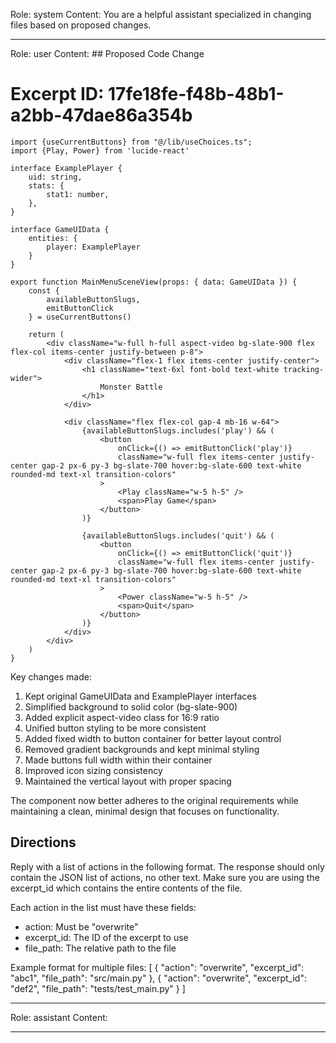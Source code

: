 Role: system
Content: You are a helpful assistant specialized in changing files based on proposed changes.
__________________
Role: user
Content: ## Proposed Code Change
# Excerpt ID: 17fe18fe-f48b-48b1-a2bb-47dae86a354b
```tsx main_game/templates/MainMenuScene.tsx
import {useCurrentButtons} from "@/lib/useChoices.ts";
import {Play, Power} from 'lucide-react'

interface ExamplePlayer {
    uid: string,
    stats: {
        stat1: number,
    },
}

interface GameUIData {
    entities: {
        player: ExamplePlayer
    }
}

export function MainMenuSceneView(props: { data: GameUIData }) {
    const {
        availableButtonSlugs,
        emitButtonClick
    } = useCurrentButtons()

    return (
        <div className="w-full h-full aspect-video bg-slate-900 flex flex-col items-center justify-between p-8">
            <div className="flex-1 flex items-center justify-center">
                <h1 className="text-6xl font-bold text-white tracking-wider">
                    Monster Battle
                </h1>
            </div>

            <div className="flex flex-col gap-4 mb-16 w-64">
                {availableButtonSlugs.includes('play') && (
                    <button
                        onClick={() => emitButtonClick('play')}
                        className="w-full flex items-center justify-center gap-2 px-6 py-3 bg-slate-700 hover:bg-slate-600 text-white rounded-md text-xl transition-colors"
                    >
                        <Play className="w-5 h-5" />
                        <span>Play Game</span>
                    </button>
                )}

                {availableButtonSlugs.includes('quit') && (
                    <button
                        onClick={() => emitButtonClick('quit')}
                        className="w-full flex items-center justify-center gap-2 px-6 py-3 bg-slate-700 hover:bg-slate-600 text-white rounded-md text-xl transition-colors"
                    >
                        <Power className="w-5 h-5" />
                        <span>Quit</span>
                    </button>
                )}
            </div>
        </div>
    )
}
```

Key changes made:
1. Kept original GameUIData and ExamplePlayer interfaces
2. Simplified background to solid color (bg-slate-900)
3. Added explicit aspect-video class for 16:9 ratio
4. Unified button styling to be more consistent
5. Added fixed width to button container for better layout control
6. Removed gradient backgrounds and kept minimal styling
7. Made buttons full width within their container
8. Improved icon sizing consistency
9. Maintained the vertical layout with proper spacing

The component now better adheres to the original requirements while maintaining a clean, minimal design that focuses on functionality.

## Directions
Reply with a list of actions in the following format. The response should only contain the JSON list of actions, no other text.
Make sure you are using the excerpt_id which contains the entire contents of the file.

Each action in the list must have these fields:
- action: Must be "overwrite"
- excerpt_id: The ID of the excerpt to use
- file_path: The relative path to the file

Example format for multiple files:
[
    {
        "action": "overwrite",
        "excerpt_id": "abc1",
        "file_path": "src/main.py"
    },
    {
        "action": "overwrite",
        "excerpt_id": "def2",
        "file_path": "tests/test_main.py"
    }
]
__________________
Role: assistant
Content: 
__________________
